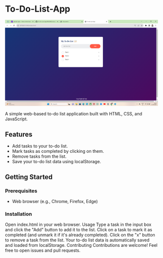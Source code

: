 # To-Do-List-App

![To-Do-List-App Screenshot](screenshot.png)


A simple web-based to-do list application built with HTML, CSS, and JavaScript.


## Features

- Add tasks to your to-do list.
- Mark tasks as completed by clicking on them.
- Remove tasks from the list.
- Save your to-do list data using localStorage.

## Getting Started

### Prerequisites

- Web browser (e.g., Chrome, Firefox, Edge)

### Installation


Open index.html in your web browser.
Usage
Type a task in the input box and click the "Add" button to add it to the list.
Click on a task to mark it as completed (and unmark it if it's already completed).
Click on the "x" button to remove a task from the list.
Your to-do list data is automatically saved and loaded from localStorage.
Contributing
Contributions are welcome! Feel free to open issues and pull requests.






